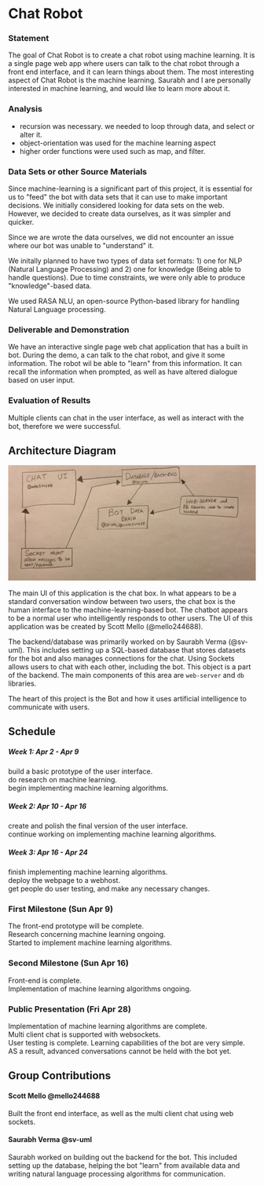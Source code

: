 # Chat Robot

### Statement
The goal of Chat Robot is to create a chat robot using machine learning. It is a single page web app where users can talk to the chat robot through a front end interface, and it can learn things about them. The most interesting aspect of Chat Robot is the machine learning. Saurabh and I are personally interested in machine learning, and would like to learn more about it.

### Analysis
- recursion was necessary. we needed to loop through data, and select or alter it.
- object-orientation was used for the machine learning aspect
- higher order functions were used such as map, and filter.


### Data Sets or other Source Materials
Since machine-learning is a significant part of this project, it is essential for us to "feed" the bot with data sets that it can use to make important decisions. We initially considered looking for data sets on the web. However, we decided to create data ourselves, as it was simpler and quicker.

Since we are wrote the data ourselves, we did not encounter an issue where our bot was unable to "understand" it.

We initally planned to have two types of data set formats: 1) one for NLP (Natural Language Processing) and 2) one for knowledge (Being able to handle questions). Due to time constraints, we were only able to produce "knowledge"-based data.

We used RASA NLU, an open-source Python-based library for handling Natural Language processing.

### Deliverable and Demonstration
We have an interactive single page web chat application that has a built in bot. During the demo, a can talk
to the chat robot, and give it some information. The robot wil be able to "learn" from this information. It can recall the information when prompted, as well as have altered dialogue based on user input.

### Evaluation of Results
Multiple clients can chat in the user interface, as well as interact with the bot, therefore we were successful.

## Architecture Diagram
![Architecture](/Architecture.jpg?raw=true "Architecture")

The main UI of this application is the chat box. In what appears to be a standard conversation window between two users, the chat box is the human interface to the machine-learning-based bot. The chatbot appears to be a normal user who intelligently responds to other users. The UI of this application was be created by Scott Mello (@mello244688).

The backend/database was primarily worked on by Saurabh Verma (@sv-uml). This includes setting up a SQL-based database that stores datasets for the bot and also manages connections for the chat. Using Sockets allows users to chat with each other, including the bot. This object is a part of the backend. The main components of this area are `web-server` and `db` libraries.

The heart of this project is the Bot and how it uses artificial intelligence to communicate with users.

## Schedule
##### Week 1: Apr 2 - Apr 9
build a basic prototype of the user interface.  
do research on machine learning.  
begin implementing machine learning algorithms.  
##### Week 2: Apr 10 - Apr 16
create and polish the final version of the user interface.  
continue working on implementing machine learning algorithms.  
##### Week 3: Apr 16 - Apr 24
finish implementing machine learning algorithms.  
deploy the webpage to a webhost.  
get people do user testing, and make any necessary changes.  


### First Milestone (Sun Apr 9)
The front-end prototype will be complete.  
Research concerning machine learning ongoing.  
Started to implement machine learning algorithms.  

### Second Milestone (Sun Apr 16)
Front-end is complete.  
Implementation of machine learning algorithms ongoing.  

### Public Presentation (Fri Apr 28)
Implementation of machine learning algorithms are complete.  
Multi client chat is supported with websockets.  
User testing is complete.
Learning capabilities of the bot are very simple. AS a result, advanced conversations cannot be held with the bot yet.

## Group Contributions

#### Scott Mello @mello244688
Built the front end interface, as well as the multi client chat using web sockets.

#### Saurabh Verma @sv-uml
Saurabh worked on building out the backend for the bot. This included setting up the database, helping the bot "learn" from available data and writing natural language processing algorithms for communication.



